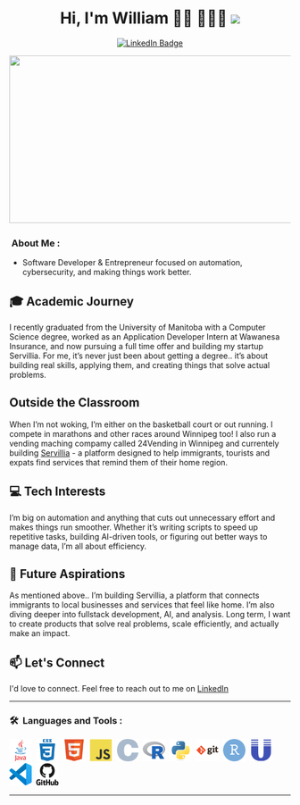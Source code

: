 <h1 align="center"> Hi, I'm William 👋🏾 👨🏾‍💻 <img src="https://media.giphy.com/media/hvRJCLFzcasrR4ia7z/giphy.gif" width="40"></h1>
<p align="center">
<a href="https://www.linkedin.com/in/william-odumah-460748233/"><img src="https://img.shields.io/badge/LinkedIn-blue?style=for-the-badge&logo=linkedin&logoColor=white" alt="LinkedIn Badge"></a>
</p>


<p align="center"><img src="https://media.giphy.com/media/v1.Y2lkPTc5MGI3NjExYmg4aXJtMDJ0cWxjdDhla2w4YW1pbHI5OWs5c2ZpYmVyNDkwbGtvbCZlcD12MV9naWZzX3NlYXJjaCZjdD1n/JIX9t2j0ZTN9S/giphy.gif" width="600" height="300"  /></p>





### &nbsp;About Me :

- Software Developer & Entrepreneur focused on automation, cybersecurity, and making things work better.

## 🎓 Academic Journey

I recently graduated from the University of Manitoba with a Computer Science degree, worked as an Application Developer Intern at Wawanesa Insurance, and now pursuing a full time offer and building my startup Servillia. For me, it’s never just been about getting a degree.. it’s about building real skills, applying them, and creating things that solve actual problems.

## Outside the Classroom

When I’m not woking, I’m either on the basketball court or out running. I compete in marathons and other races around Winnipeg too! I also run a vending maching compamy called 24Vending in Winnipeg and currentely building [Servillia](https://www.servillia.com/) - a platform designed to help immigrants, tourists and expats find services that remind them of their home region.

## 💻 Tech Interests

I’m big on automation and anything that cuts out unnecessary effort and makes things run smoother. Whether it’s writing scripts to speed up repetitive tasks, building AI-driven tools, or figuring out better ways to manage data, I’m all about efficiency.

## 🌟 Future Aspirations

As mentioned above.. I’m building Servillia, a platform that connects immigrants to local businesses and services that feel like home. I’m also diving deeper into fullstack development, AI, and analysis. Long term, I want to create products that solve real problems, scale efficiently, and actually make an impact.

## 📫 Let's Connect

I'd love to connect. Feel free to reach out to me on [LinkedIn](https://www.linkedin.com/in/william-odumah-460748233/)

---

### 🛠 &nbsp;Languages and Tools :

<p>
<img src="https://github.com/devicons/devicon/blob/master/icons/java/java-original-wordmark.svg" title="Java" alt="Java" width="40" height="40"/>&nbsp;
<img src="https://github.com/devicons/devicon/blob/master/icons/css3/css3-plain-wordmark.svg"  title="CSS3" alt="CSS" width="40" height="40"/>&nbsp;
<img src="https://github.com/devicons/devicon/blob/master/icons/html5/html5-original.svg" title="HTML5" alt="HTML" width="40" height="40"/>&nbsp;
<img src="https://github.com/devicons/devicon/blob/master/icons/javascript/javascript-original.svg" title="JavaScript" alt="JavaScript" width="40" height="40"/>&nbsp;
<img src="https://github.com/devicons/devicon/blob/master/icons/c/c-original.svg" title="C" alt="C" width="40" height="40"/>&nbsp;
<img src="https://github.com/devicons/devicon/blob/master/icons/r/r-original.svg" title="R" alt="R" width="40" height="40"/>&nbsp;
<img src="https://github.com/devicons/devicon/blob/master/icons/python/python-original.svg" title="Python" alt="Python" width="40" height="40"/>&nbsp;
<img src="https://github.com/devicons/devicon/blob/master/icons/git/git-original-wordmark.svg" title="Git" **alt="Git" width="40" height="40"/>&nbsp;
<img src="https://github.com/devicons/devicon/blob/master/icons/rstudio/rstudio-original.svg" title="RStudio" **alt="RStudio" width="40" height="40"/>&nbsp;
<img src="https://github.com/devicons/devicon/blob/master/icons/unix/unix-original.svg" title="Unix" **alt="Unix" width="40" height="40"/>&nbsp;
<img src="https://github.com/devicons/devicon/blob/master/icons/vscode/vscode-original.svg" title="VSCode" **alt="VSCode" width="40" height="40"/>&nbsp;
<img src="https://github.com/devicons/devicon/blob/master/icons/github/github-original-wordmark.svg" title="github" **alt="github" width="40" height="40"/>&nbsp;
</p>

---

